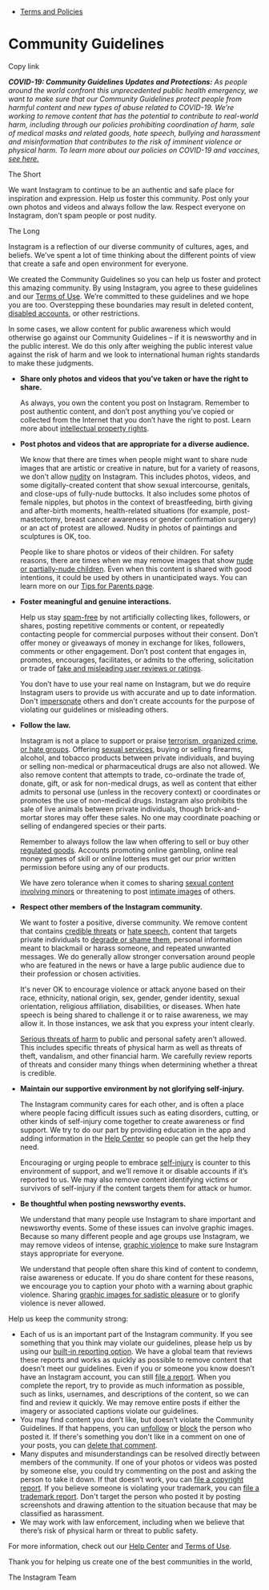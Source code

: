 *   [Terms and Policies](https://help.instagram.com/1417489251945243/?helpref=breadcrumb)

Community Guidelines
====================

Copy link

_**COVID-19: Community Guidelines Updates and Protections:** As people around the world confront this unprecedented public health emergency, we want to make sure that our Community Guidelines protect people from harmful content and new types of abuse related to COVID-19. We’re working to remove content that has the potential to contribute to real-world harm, including through our policies prohibiting coordination of harm, sale of medical masks and related goods, hate speech, bullying and harassment and misinformation that contributes to the risk of imminent violence or physical harm. To learn more about our policies on COVID-19 and vaccines, [see here.](https://help.instagram.com/697825587576762?helpref=faq_content)_

The Short

We want Instagram to continue to be an authentic and safe place for inspiration and expression. Help us foster this community. Post only your own photos and videos and always follow the law. Respect everyone on Instagram, don’t spam people or post nudity.

The Long

Instagram is a reflection of our diverse community of cultures, ages, and beliefs. We’ve spent a lot of time thinking about the different points of view that create a safe and open environment for everyone.

We created the Community Guidelines so you can help us foster and protect this amazing community. By using Instagram, you agree to these guidelines and our [Terms of Use](https://www.instagram.com/legal/terms). We’re committed to these guidelines and we hope you are too. Overstepping these boundaries may result in deleted content, [disabled accounts](https://help.instagram.com/366993040048856?helpref=faq_content), or other restrictions.

In some cases, we allow content for public awareness which would otherwise go against our Community Guidelines – if it is newsworthy and in the public interest. We do this only after weighing the public interest value against the risk of harm and we look to international human rights standards to make these judgments.

*   **Share only photos and videos that you’ve taken or have the right to share.**
    
    As always, you own the content you post on Instagram. Remember to post authentic content, and don’t post anything you’ve copied or collected from the Internet that you don’t have the right to post. Learn more about [intellectual property rights](https://help.instagram.com/126382350847838?helpref=faq_content).
    
*   **Post photos and videos that are appropriate for a diverse audience.**
    
    We know that there are times when people might want to share nude images that are artistic or creative in nature, but for a variety of reasons, we don’t allow [nudity](https://l.instagram.com/?u=https%3A%2F%2Fwww.facebook.com%2Fcommunitystandards%2Fadult_nudity_sexual_activity&e=AT2U-z4mO3T-V9bU_DED3IPyyhHT42dG8MMAR2Py1h8IEFh01djjq7gH85Rh0ixH566g-QX-rPaXuBVm6Ot1zB55YeISnXHGuDt1q852hjgW6TeTG3LcXolivBdUhgnSA72nQ-rKnlOJmpkftqmAv1zmI8Sjiyzz3LP9sw) on Instagram. This includes photos, videos, and some digitally-created content that show sexual intercourse, genitals, and close-ups of fully-nude buttocks. It also includes some photos of female nipples, but photos in the context of breastfeeding, birth giving and after-birth moments, health-related situations (for example, post-mastectomy, breast cancer awareness or gender confirmation surgery) or an act of protest are allowed. Nudity in photos of paintings and sculptures is OK, too.
    
    People like to share photos or videos of their children. For safety reasons, there are times when we may remove images that show [nude or partially-nude children](https://l.instagram.com/?u=https%3A%2F%2Fwww.facebook.com%2Fcommunitystandards%2Fchild_nudity_sexual_exploitation&e=AT2U-z4mO3T-V9bU_DED3IPyyhHT42dG8MMAR2Py1h8IEFh01djjq7gH85Rh0ixH566g-QX-rPaXuBVm6Ot1zB55YeISnXHGuDt1q852hjgW6TeTG3LcXolivBdUhgnSA72nQ-rKnlOJmpkftqmAv1zmI8Sjiyzz3LP9sw). Even when this content is shared with good intentions, it could be used by others in unanticipated ways. You can learn more on our [Tips for Parents page](https://help.instagram.com/154475974694511/?helpref=faq_content).
    
*   **Foster meaningful and genuine interactions.**
    
    Help us stay [spam-free](https://l.instagram.com/?u=https%3A%2F%2Fwww.facebook.com%2Fcommunitystandards%2Fspam&e=AT2U-z4mO3T-V9bU_DED3IPyyhHT42dG8MMAR2Py1h8IEFh01djjq7gH85Rh0ixH566g-QX-rPaXuBVm6Ot1zB55YeISnXHGuDt1q852hjgW6TeTG3LcXolivBdUhgnSA72nQ-rKnlOJmpkftqmAv1zmI8Sjiyzz3LP9sw) by not artificially collecting likes, followers, or shares, posting repetitive comments or content, or repeatedly contacting people for commercial purposes without their consent. Don’t offer money or giveaways of money in exchange for likes, followers, comments or other engagement. Don’t post content that engages in, promotes, encourages, facilitates, or admits to the offering, solicitation or trade of [fake and misleading user reviews or ratings](https://l.instagram.com/?u=https%3A%2F%2Fwww.facebook.com%2Fcommunitystandards%2Ffraud_deception&e=AT2U-z4mO3T-V9bU_DED3IPyyhHT42dG8MMAR2Py1h8IEFh01djjq7gH85Rh0ixH566g-QX-rPaXuBVm6Ot1zB55YeISnXHGuDt1q852hjgW6TeTG3LcXolivBdUhgnSA72nQ-rKnlOJmpkftqmAv1zmI8Sjiyzz3LP9sw).
    
    You don’t have to use your real name on Instagram, but we do require Instagram users to provide us with accurate and up to date information. Don't [impersonate](https://l.instagram.com/?u=https%3A%2F%2Fwww.facebook.com%2Fcommunitystandards%2Fmisrepresentation&e=AT2U-z4mO3T-V9bU_DED3IPyyhHT42dG8MMAR2Py1h8IEFh01djjq7gH85Rh0ixH566g-QX-rPaXuBVm6Ot1zB55YeISnXHGuDt1q852hjgW6TeTG3LcXolivBdUhgnSA72nQ-rKnlOJmpkftqmAv1zmI8Sjiyzz3LP9sw) others and don't create accounts for the purpose of violating our guidelines or misleading others.
    
*   **Follow the law.**
    
    Instagram is not a place to support or praise [terrorism, organized crime, or hate groups](https://l.instagram.com/?u=https%3A%2F%2Fwww.facebook.com%2Fcommunitystandards%2Fdangerous_individuals_organizations&e=AT2U-z4mO3T-V9bU_DED3IPyyhHT42dG8MMAR2Py1h8IEFh01djjq7gH85Rh0ixH566g-QX-rPaXuBVm6Ot1zB55YeISnXHGuDt1q852hjgW6TeTG3LcXolivBdUhgnSA72nQ-rKnlOJmpkftqmAv1zmI8Sjiyzz3LP9sw). Offering [sexual services](https://l.instagram.com/?u=https%3A%2F%2Fwww.facebook.com%2Fcommunitystandards%2Fsexual_solicitation&e=AT2U-z4mO3T-V9bU_DED3IPyyhHT42dG8MMAR2Py1h8IEFh01djjq7gH85Rh0ixH566g-QX-rPaXuBVm6Ot1zB55YeISnXHGuDt1q852hjgW6TeTG3LcXolivBdUhgnSA72nQ-rKnlOJmpkftqmAv1zmI8Sjiyzz3LP9sw), buying or selling firearms, alcohol, and tobacco products between private individuals, and buying or selling non-medical or pharmaceutical drugs are also not allowed. We also remove content that attempts to trade, co-ordinate the trade of, donate, gift, or ask for non-medical drugs, as well as content that either admits to personal use (unless in the recovery context) or coordinates or promotes the use of non-medical drugs. Instagram also prohibits the sale of live animals between private individuals, though brick-and-mortar stores may offer these sales. No one may coordinate poaching or selling of endangered species or their parts.
    
    Remember to always follow the law when offering to sell or buy other [regulated goods](https://l.instagram.com/?u=https%3A%2F%2Fwww.facebook.com%2Fcommunitystandards%2Fregulated_goods&e=AT2U-z4mO3T-V9bU_DED3IPyyhHT42dG8MMAR2Py1h8IEFh01djjq7gH85Rh0ixH566g-QX-rPaXuBVm6Ot1zB55YeISnXHGuDt1q852hjgW6TeTG3LcXolivBdUhgnSA72nQ-rKnlOJmpkftqmAv1zmI8Sjiyzz3LP9sw). Accounts promoting online gambling, online real money games of skill or online lotteries must get our prior written permission before using any of our products.
    
    We have zero tolerance when it comes to sharing [sexual content involving minors](https://l.instagram.com/?u=https%3A%2F%2Fwww.facebook.com%2Fcommunitystandards%2Fchild_nudity_sexual_exploitation&e=AT2U-z4mO3T-V9bU_DED3IPyyhHT42dG8MMAR2Py1h8IEFh01djjq7gH85Rh0ixH566g-QX-rPaXuBVm6Ot1zB55YeISnXHGuDt1q852hjgW6TeTG3LcXolivBdUhgnSA72nQ-rKnlOJmpkftqmAv1zmI8Sjiyzz3LP9sw) or threatening to post [intimate images](https://l.instagram.com/?u=https%3A%2F%2Fwww.facebook.com%2Fcommunitystandards%2Fsexual_exploitation_adults&e=AT2U-z4mO3T-V9bU_DED3IPyyhHT42dG8MMAR2Py1h8IEFh01djjq7gH85Rh0ixH566g-QX-rPaXuBVm6Ot1zB55YeISnXHGuDt1q852hjgW6TeTG3LcXolivBdUhgnSA72nQ-rKnlOJmpkftqmAv1zmI8Sjiyzz3LP9sw) of others.
    
*   **Respect other members of the Instagram community.**
    
    We want to foster a positive, diverse community. We remove content that contains [credible threats](https://l.instagram.com/?u=https%3A%2F%2Fwww.facebook.com%2Fcommunitystandards%2Fcredible_violence&e=AT2U-z4mO3T-V9bU_DED3IPyyhHT42dG8MMAR2Py1h8IEFh01djjq7gH85Rh0ixH566g-QX-rPaXuBVm6Ot1zB55YeISnXHGuDt1q852hjgW6TeTG3LcXolivBdUhgnSA72nQ-rKnlOJmpkftqmAv1zmI8Sjiyzz3LP9sw) or [hate speech](https://l.instagram.com/?u=https%3A%2F%2Fwww.facebook.com%2Fcommunitystandards%2Fhate_speech&e=AT2U-z4mO3T-V9bU_DED3IPyyhHT42dG8MMAR2Py1h8IEFh01djjq7gH85Rh0ixH566g-QX-rPaXuBVm6Ot1zB55YeISnXHGuDt1q852hjgW6TeTG3LcXolivBdUhgnSA72nQ-rKnlOJmpkftqmAv1zmI8Sjiyzz3LP9sw), content that targets private individuals to [degrade or shame them](https://l.instagram.com/?u=https%3A%2F%2Fwww.facebook.com%2Fcommunitystandards%2Fbullying&e=AT2U-z4mO3T-V9bU_DED3IPyyhHT42dG8MMAR2Py1h8IEFh01djjq7gH85Rh0ixH566g-QX-rPaXuBVm6Ot1zB55YeISnXHGuDt1q852hjgW6TeTG3LcXolivBdUhgnSA72nQ-rKnlOJmpkftqmAv1zmI8Sjiyzz3LP9sw), personal information meant to blackmail or harass someone, and repeated unwanted messages. We do generally allow stronger conversation around people who are featured in the news or have a large public audience due to their profession or chosen activities.
    
    It's never OK to encourage violence or attack anyone based on their race, ethnicity, national origin, sex, gender, gender identity, sexual orientation, religious affiliation, disabilities, or diseases. When hate speech is being shared to challenge it or to raise awareness, we may allow it. In those instances, we ask that you express your intent clearly.
    
    [Serious threats of harm](https://l.instagram.com/?u=https%3A%2F%2Fwww.facebook.com%2Fcommunitystandards%2Fcredible_violence&e=AT2U-z4mO3T-V9bU_DED3IPyyhHT42dG8MMAR2Py1h8IEFh01djjq7gH85Rh0ixH566g-QX-rPaXuBVm6Ot1zB55YeISnXHGuDt1q852hjgW6TeTG3LcXolivBdUhgnSA72nQ-rKnlOJmpkftqmAv1zmI8Sjiyzz3LP9sw) to public and personal safety aren't allowed. This includes specific threats of physical harm as well as threats of theft, vandalism, and other financial harm. We carefully review reports of threats and consider many things when determining whether a threat is credible.
    
*   **Maintain our supportive environment by not glorifying self-injury.**
    
    The Instagram community cares for each other, and is often a place where people facing difficult issues such as eating disorders, cutting, or other kinds of self-injury come together to create awareness or find support. We try to do our part by providing education in the app and adding information in the [Help Center](https://help.instagram.com/) so people can get the help they need.
    
    Encouraging or urging people to embrace [self-injury](https://l.instagram.com/?u=https%3A%2F%2Fwww.facebook.com%2Fcommunitystandards%2Fsuicide_self_injury_violence&e=AT2U-z4mO3T-V9bU_DED3IPyyhHT42dG8MMAR2Py1h8IEFh01djjq7gH85Rh0ixH566g-QX-rPaXuBVm6Ot1zB55YeISnXHGuDt1q852hjgW6TeTG3LcXolivBdUhgnSA72nQ-rKnlOJmpkftqmAv1zmI8Sjiyzz3LP9sw) is counter to this environment of support, and we’ll remove it or disable accounts if it’s reported to us. We may also remove content identifying victims or survivors of self-injury if the content targets them for attack or humor.
    
*   **Be thoughtful when posting newsworthy events.**
    
    We understand that many people use Instagram to share important and newsworthy events. Some of these issues can involve graphic images. Because so many different people and age groups use Instagram, we may remove videos of intense, [graphic violence](https://l.instagram.com/?u=https%3A%2F%2Fwww.facebook.com%2Fcommunitystandards%2Fgraphic_violence&e=AT2U-z4mO3T-V9bU_DED3IPyyhHT42dG8MMAR2Py1h8IEFh01djjq7gH85Rh0ixH566g-QX-rPaXuBVm6Ot1zB55YeISnXHGuDt1q852hjgW6TeTG3LcXolivBdUhgnSA72nQ-rKnlOJmpkftqmAv1zmI8Sjiyzz3LP9sw) to make sure Instagram stays appropriate for everyone.
    
    We understand that people often share this kind of content to condemn, raise awareness or educate. If you do share content for these reasons, we encourage you to caption your photo with a warning about graphic violence. Sharing [graphic images for sadistic pleasure](https://l.instagram.com/?u=https%3A%2F%2Fwww.facebook.com%2Fcommunitystandards%2Fcruel_insensitive&e=AT2U-z4mO3T-V9bU_DED3IPyyhHT42dG8MMAR2Py1h8IEFh01djjq7gH85Rh0ixH566g-QX-rPaXuBVm6Ot1zB55YeISnXHGuDt1q852hjgW6TeTG3LcXolivBdUhgnSA72nQ-rKnlOJmpkftqmAv1zmI8Sjiyzz3LP9sw) or to glorify violence is never allowed.
    

Help us keep the community strong:

*   Each of us is an important part of the Instagram community. If you see something that you think may violate our guidelines, please help us by using our [built-in reporting option](https://help.instagram.com/165828726894770?helpref=faq_content). We have a global team that reviews these reports and works as quickly as possible to remove content that doesn’t meet our guidelines. Even if you or someone you know doesn’t have an Instagram account, you can still [file a report](https://help.instagram.com/contact/383679321740945). When you complete the report, try to provide as much information as possible, such as links, usernames, and descriptions of the content, so we can find and review it quickly. We may remove entire posts if either the imagery or associated captions violate our guidelines.
*   You may find content you don’t like, but doesn’t violate the Community Guidelines. If that happens, you can [unfollow](https://help.instagram.com/286340048138725?helpref=faq_content) or [block](https://help.instagram.com/426700567389543/?helpref=faq_content) the person who posted it. If there's something you don't like in a comment on one of your posts, you can [delete that comment](https://help.instagram.com/289098941190483?helpref=faq_content).
*   Many disputes and misunderstandings can be resolved directly between members of the community. If one of your photos or videos was posted by someone else, you could try commenting on the post and asking the person to take it down. If that doesn’t work, you can [file a copyright report](https://help.instagram.com/126382350847838?helpref=faq_content). If you believe someone is violating your trademark, you can [file a trademark report](https://help.instagram.com/222826637847963?helpref=faq_content). Don't target the person who posted it by posting screenshots and drawing attention to the situation because that may be classified as harassment.
*   We may work with law enforcement, including when we believe that there’s risk of physical harm or threat to public safety.

For more information, check out our [Help Center](https://help.instagram.com/) and [Terms of Use](https://l.instagram.com/?u=http%3A%2F%2Finstagram.com%2Flegal%2Fterms%2F%23&e=AT2U-z4mO3T-V9bU_DED3IPyyhHT42dG8MMAR2Py1h8IEFh01djjq7gH85Rh0ixH566g-QX-rPaXuBVm6Ot1zB55YeISnXHGuDt1q852hjgW6TeTG3LcXolivBdUhgnSA72nQ-rKnlOJmpkftqmAv1zmI8Sjiyzz3LP9sw).

Thank you for helping us create one of the best communities in the world,

The Instagram Team